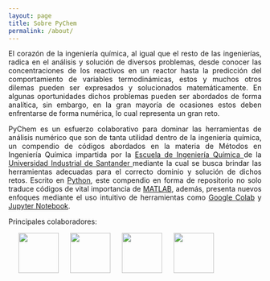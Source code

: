 ```yaml
---
layout: page
title: Sobre PyChem
permalink: /about/
---
```

<p align="justify">  
El corazón de la ingeniería química, al igual que el resto de las ingenierías, radica en el análisis y solución de diversos problemas, desde conocer las concentraciones de los reactivos en un reactor hasta la predicción del comportamiento de variables termodinámicas, estos y muchos otros dilemas pueden ser expresados y solucionados matemáticamente. En algunas oportunidades dichos problemas pueden ser abordados de forma analítica, sin embargo, en la gran mayoría de ocasiones estos deben enfrentarse de forma numérica, lo cual representa un gran reto.</p>
<p align="justify">  
PyChem es un esfuerzo colaborativo para dominar las herramientas de análisis numérico que son de tanta utilidad dentro de la ingeniería química, un compendio de códigos abordados en la materia de Métodos en Ingeniería Química impartida por la <A HREF="http://iq.uis.edu.co/eisi/"> Escuela de Ingeniería Química </A> de la <A HREF="https://uis.edu.co/inicio/">Universidad Industrial de Santander </A> mediante la cual se busca brindar las herramientas adecuadas para el correcto dominio y solución de dichos retos. Escrito en <A HREF="https://www.python.org/"> Python</A>, este compendio en forma de repositorio no solo traduce códigos de vital importancia de <A HREF="https://www.mathworks.com/products/matlab.html"> MATLAB</A>, además, presenta nuevos enfoques mediante el uso intuitivo de herramientas como <A HREF="https://colab.research.google.com/"> Google Colab</A> y <A HREF="https://jupyter.org/"> Jupyter Notebook</A>.
</p>
<p>
Principales colaboradores:
<p>
  <style>
    .fotos img { margin-left:20px; }
    </style>
  
<div class="fotos">
<p>
  <img align="left" width="80" height="80" src="https://uismetodospythoniq.github.io/pychemuis/images/JLNcirc.png" alt="">
</p>
<p>
  <img align="left" width="80" height="80" src="https://uismetodospythoniq.github.io/pychemuis/images/JFRcirc.png" alt="">
</p>
<p>
  <img align="left" width="80" height="80" src="https://uismetodospythoniq.github.io/pychemuis/images/JDGcirc.png" alt="">
</p>
<p>
  <img align="left" width="80" height="80" src="https://uismetodospythoniq.github.io/pychemuis/images/JMAcirc.png" alt="">
</p>
</div> 
